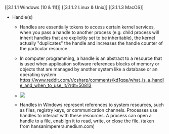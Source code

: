 [[3.1.1.1 Windows (10 & 11)]]
[[3.1.1.2 Linux & Unix]]
[[3.1.1.3 MacOS]]

- Handle(s)
	- Handles are essentially tokens to access certain kernel services, when you pass a handle to another process (e.g. child process will inherit handles that are explicitly set to be inheritable), the kernel actually "duplicates" the handle and increases the handle counter of the particular resource
	- In computer programming, a handle is an abstract to a resource that is used when application software references blocks of memory or objects that are managed by another system like a database or an operating system
	  https://www.reddit.com/r/csharp/comments/kd1qqe/what_is_a_handle_and_when_to_use_it/?rdt=50813
	- ![](https://github.com/dshivnit/cyber-security-course/blob/main/cyber-security-course/99.99%20Images%20Used/Reddit_csharp_HandlesDef.png?raw=true)
	
	- Handles in Windows represent references to system resources, such as files, registry keys, or communication channels. Processes use handles to interact with these resources. A process can open a handle to a file, enablign it to read, write, or close the file. 
	 (taken from hansanimperera.medium.com)
	